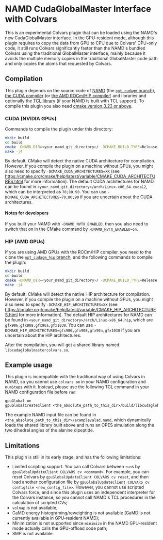# NAMD CudaGlobalMaster Interface with Colvars

This is an experimental Colvars plugin that can be loaded using the NAMD's new CudaGlobalMaster interface. In the GPU-resident mode, although this plugin requires to copy the data from GPU to CPU due to Colvars' CPU-only code, it still runs Colvars significantly faster than the NAMD's bundled Colvars using the traditional GlobalMaster interface, mainly because it avoids the multiple memory copies in the traditional GlobalMaster code path and only copies the atoms that requested by Colvars.

## Compilation

This plugin depends on the source code of [NAMD](https://gitlab.com/tcbgUIUC/namd) (the [`opt_cudagm` branch](https://gitlab.com/tcbgUIUC/namd/-/tree/opt_cudagm?ref_type=heads)), [the CUDA compiler](https://developer.nvidia.com/cuda-downloads) (or [the AMD ROCm/HIP compiler](https://rocm.docs.amd.com/projects/install-on-linux/en/latest/install/quick-start.html)) and libraries and optionally the [TCL library](https://www.tcl-lang.org) (if your NAMD is built with TCL support). To compile this plugin you also need [cmake version 3.23 or above](https://cmake.org/download/).

### CUDA (NVIDIA GPUs)

Commands to compile the plugin under this directory:
```sh
mkdir build
cd build
cmake -DNAMD_DIR=<your_namd_git_directory>/ -DCMAKE_BUILD_TYPE=Release -DUSE_CUDA=on -DUSE_HIP=off ../
make -j4
```
By default, CMake will detect the native CUDA architecture for compilation. However, if you compile the plugin on a machine without GPUs, you might also need to specify `-DCMAKE_CUDA_ARCHITECTURES=XX` (see https://cmake.org/cmake/help/latest/variable/CMAKE_CUDA_ARCHITECTURES.html for more information). The default CUDA architectures for NAMD can be found in `<your_namd_git_directory>/arch/Linux-x86_64.cuda12`, which can be interpreted as `70;80;90`. You can use `-DCMAKE_CUDA_ARCHITECTURES=70;80;90` if you are uncertain about the CUDA architectures.

#### Notes for developers

If you built your NAMD with `-DNAMD_NVTX_ENABLED`, then you also need to switch that on in the CMake command by `-DNAMD_NVTX_ENABLED=on`.

### HIP (AMD GPUs)

If you are using AMD GPUs with the ROCm/HIP compiler, you need to the clone the [`opt_cudagm_hip` branch](https://gitlab.com/tcbgUIUC/namd/-/tree/opt_cudagm_hip), and the following commands to compile the plugin:
```sh
mkdir build
cd build
cmake -DNAMD_DIR=<your_namd_git_directory>/ -DCMAKE_BUILD_TYPE=Release -DUSE_CUDA=off -DUSE_HIP=on -DCMAKE_PREFIX_PATH=<your_rocm_installation_directory> -DCMAKE_CXX_COMPILER:PATH=<your_rocm_installation_directory>/bin/amdclang++ ../
make -j4
```
By default, CMake will detect the native HIP architecture for compilation. However, if you compile the plugin on a machine without GPUs, you might also need to specify `-DCMAKE_HIP_ARCHITECTURES=XX` (see https://cmake.org/cmake/help/latest/variable/CMAKE_HIP_ARCHITECTURES.html for more information). The default HIP architectures for NAMD can be found in `<your_namd_git_directory>/arch/Linux-x86_64.hip`, which are `gfx906,gfx908,gfx90a,gfx1030`. You can use `-DCMAKE_HIP_ARCHITECTURES=gfx906,gfx908,gfx90a,gfx1030` if you are uncertain about the HIP architectures.

After the compilation, you will get a shared library named `libcudaglobalmastercolvars.so`.

## Example usage

This plugin is incompatible with the traditional way of using Colvars in NAMD, so you cannot use `colvars on` in your NAMD configuration and `numSteps` with it. Instead, please use the following TCL command in your NAMD configuration file before `run`:
```tcl
gpuGlobal on
gpuGlobalCreateClient <the_absolute_path_to_this_dir>/build/libcudaglobalmastercolvars.so COLVARS <colvars_config_file>
```

The example NAMD input file can be found in `<the_absolute_path_to_this_dir>/example/alad.namd`, which dynamically loads the shared library built above and runs an OPES simulation along the two dihedral angles of the alanine dipeptide.

## Limitations

This plugin is still in its early stage, and has the following limitations:
- Limited scripting support. You can call Colvars between `run`s by `gpuGlobalUpdateClient COLVARS cv <command>`. For example, you can reset Colvars by `gpuGlobalUpdateClient COLVARS cv reset`, and then load another configuration file by `gpuGlobalUpdateClient COLVARS cv configfile <new_config_file>`. However, you cannot use scripted Colvars force, and since this plugin uses an independent interpreter for the Colvars instance, so you cannot call NAMD's TCL procedures in the calculation of scripted CVs;
- `volmap` is not available;
- GaMD energy histograming/reweighting is not available (GaMD is not currently available in GPU-resident NAMD);
- Minimization is not supported since `minimize` in the NAMD GPU-resident mode actually calls the GPU-offload code path;
- SMP is not available.
